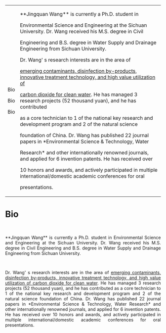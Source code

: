 <div align="center">

<table rules="none">

<tr>

<td>

<p>Bio</p>

<p>Bio</p>

<p>Bio</p>

</td>

<td>

<p>**Jingquan Wang** is currently a Ph.D. student in 

Environmental Science and Engineering at the Sichuan University. Dr. Wang received his M.S. degree in Civil 

Engineering and B.S. degree in Water Supply and Drainage Engineering from Sichuan University.

Dr. Wang' s research interests are in the area of 

<u>emerging contaminants, disinfection by-products, innovative treatment technology, and high value utilization of 

carbon dioxide for clean water</u>. He has managed 3 research projects (52 thousand yuan), and he has contributed 

as a core technician to 1 of the national key research and development program and 2 of the natural science 

foundation of China. Dr. Wang has published 22 journal papers in *Environmental Science & Technology, Water 

Research* and other internationally renowned journals, and applied for 6 invention patents. He has received over 

10 honors and awards, and actively participated in multiple international/domestic academic conferences for oral 

presentations.
</p>


</td>

</tr>

</table>    

</div>


# Bio

<br>

<p style="text-align:justify; text-justify:inter-ideograph;">**Jingquan Wang** is currently a Ph.D. student in Environmental Science and Engineering at the Sichuan University. Dr. Wang received his M.S. degree in Civil Engineering and B.S. degree in Water Supply and Drainage Engineering from Sichuan University.
</p>




<br>



<p style="text-align:justify; text-justify:inter-ideograph;">Dr. Wang' s research interests are in the area of <u>emerging contaminants, disinfection by-products, innovative treatment technology, and high value utilization of carbon dioxide for clean water</u>. He has managed 3 research projects (52 thousand yuan), and he has contributed as a core technician to 1 of the national key research and development program and 2 of the natural science foundation of China. Dr. Wang has published 22 journal papers in *Environmental Science & Technology, Water Research* and other internationally renowned journals, and applied for 6 invention patents. He has received over 10 honors and awards, and actively participated in multiple international/domestic academic conferences for oral presentations.
</p>

